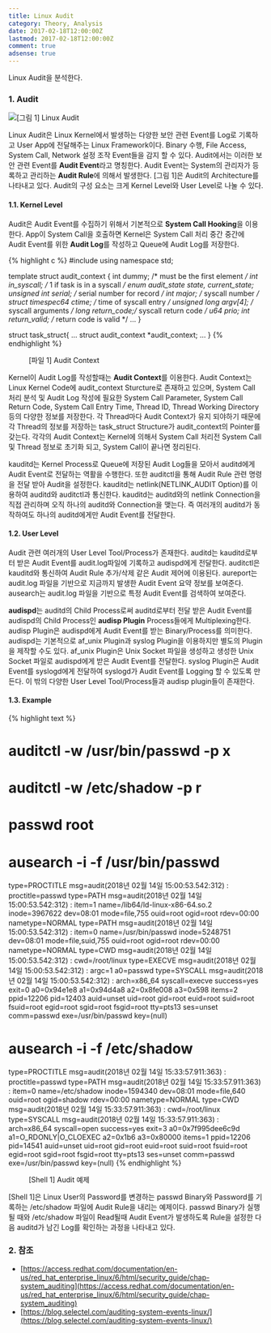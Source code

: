 ```yaml
---
title: Linux Audit
category: Theory, Analysis
date: 2017-02-18T12:00:00Z
lastmod: 2017-02-18T12:00:00Z
comment: true
adsense: true
---
```


Linux Audit을 분석한다.

### 1. Audit

![[그림 1] Linux Audit]({{site.baseurl}}/images/theory_analysis/Linux_Audit/Linux_Audit_Architecture.PNG)

Linux Audit은 Linux Kernel에서 발생하는 다양한 보안 관련 Event를 Log로 기록하고 User App에 전달해주는 Linux Framework이다. Binary 수행, File Access, System Call, Network 설정 조작 Event들을 감지 할 수 있다. Audit에서는 이러한 보안 관련 Event를 **Audit Event**라고 명칭한다. Audit Event는 System의 관리자가 등록하고 관리하는 **Audit Rule**에 의해서 발생한다. [그림 1]은 Audit의 Architecture를 나타내고 있다. Audit의 구성 요소는 크게 Kernel Level와 User Level로 나눌 수 있다.

#### 1.1. Kernel Level

Audit은 Audit Event를 수집하기 위해서 기본적으로 **System Call Hooking**을 이용한다. App이 System Call을 호출하면 Kernel은 System Call 처리 중간 중간에 Audit Event를 위한 **Audit Log**를 작성하고 Queue에 Audit Log를 저장한다.

{% highlight c %}
#include <iostream>
using namespace std;

template <class T>
struct audit_context {
	int		    dummy;	/* must be the first element */
	int		    in_syscall;	/* 1 if task is in a syscall */
	enum audit_state    state, current_state;
	unsigned int	    serial;     /* serial number for record */
	int		    major;      /* syscall number */
	struct timespec64   ctime;      /* time of syscall entry */
	unsigned long	    argv[4];    /* syscall arguments */
	long		    return_code;/* syscall return code */
	u64		    prio;
	int		    return_valid; /* return code is valid */
    ...
}

struct task_struct{
    ...
    struct audit_context		*audit_context;
    ...
}
{% endhighlight %}
<figure>
<figcaption class="caption">[파일 1] Audit Context</figcaption>
</figure>

Kernel이 Audit Log를 작성할때는 **Audit Context**를 이용한다. Audit Context는 Linux Kernel Code에 audit_context Sturcture로 존재하고 있으며, System Call 처리 분석 및 Audit Log 작성에 필요한 System Call Parameter, System Call Return Code, System Call Entry Time, Thread ID, Thread Working Directory등의 다양한 정보를 저장한다. 각 Thread마다 Audit Context가 유지 되야하기 때문에 각 Thread의 정보를 저장하는 task_struct Structure가 audit_context의 Pointer를 갖는다. 각각의 Audit Context는 Kernel에 의해서 System Call 처리전 System Call 및 Thread 정보로 초기화 되고, System Call이 끝나면 정리된다.

kauditd는 Kernel Process로 Queue에 저장된 Audit Log들을 모아서 auditd에게 Audit Event로 전달하는 역활을 수행한다. 또한 auditctl을 통해 Audit Rule 관련 명령을 전달 받아 Audit을 설정한다. kauditd는 netlink(NETLINK_AUDIT Option)를 이용하여 auditd와 auditctl과 통신한다. kauditd는 auditd와의 netlink Connection을 직접 관리하며 오직 하나의 auditd와 Connection을 맺는다. 즉 여러개의 auditd가 동작하여도 하나의 auditd에게만 Audit Event를 전달한다.

#### 1.2. User Level   

Audit 관련 여러개의 User Level Tool/Process가 존재한다. auditd는 kauditd로부터 받은 Audit Event를 audit.log파일에 기록하고 audispd에게 전달한다. auditctl은 kauditd와 통신하여 Audit Rule 추가/삭제 같은 Audit 제어에 이용된다. aureport는 audit.log 파일을 기반으로 지금까지 발생한 Audit Event 요약 정보를 보여준다. ausearch는 audit.log 파일을 기반으로 특정 Audit Event를 검색하여 보여준다.

**audispd**는 auditd의 Child Process로써 auditd로부터 전달 받은 Audit Event를 audispd의 Child Process인 **audisp Plugin** Process들에게 Multiplexing한다. audisp Plugin은 audispd에게 Audit Event를 받는 Binary/Process를 의미한다. audispd는 기본적으로 af_unix Plugin과 syslog Plugin을 이용하지만 별도의 Plugin을 제작할 수도 있다. af_unix Plugin은 Unix Socket 파일을 생성하고 생성한 Unix Socket 파일로 audispd에게 받은 Audit Event를 전달한다. syslog Plugin은 Audit Event를 syslogd에게 전달하여 syslogd가 Audit Event를 Logging 할 수 있도록 만든다. 이 밖의 다양한 User Level Tool/Process들과 audisp plugin들이 존재한다.

#### 1.3. Example

{% highlight text %}
# auditctl -w /usr/bin/passwd -p x
# auditctl -w /etc/shadow -p r
# passwd root
# ausearch -i -f /usr/bin/passwd
type=PROCTITLE msg=audit(2018년 02월 14일 15:00:53.542:312) : proctitle=passwd
type=PATH msg=audit(2018년 02월 14일 15:00:53.542:312) : item=1 name=/lib64/ld-linux-x86-64.so.2 inode=3967622 dev=08:01 mode=file,755 ouid=root ogid=root rdev=00:00 nametype=NORMAL
type=PATH msg=audit(2018년 02월 14일 15:00:53.542:312) : item=0 name=/usr/bin/passwd inode=5248751 dev=08:01 mode=file,suid,755 ouid=root ogid=root rdev=00:00 nametype=NORMAL
type=CWD msg=audit(2018년 02월 14일 15:00:53.542:312) :  cwd=/root/linux
type=EXECVE msg=audit(2018년 02월 14일 15:00:53.542:312) : argc=1 a0=passwd
type=SYSCALL msg=audit(2018년 02월 14일 15:00:53.542:312) : arch=x86_64 syscall=execve success=yes exit=0 a0=0x94e1e8 a1=0x94d4a8 a2=0x8fe008 a3=0x598 items=2 ppid=12206 pid=12403 auid=unset uid=root gid=root euid=root suid=root fsuid=root egid=root sgid=root fsgid=root tty=pts13 ses=unset comm=passwd exe=/usr/bin/passwd key=(null)
# ausearch -i -f /etc/shadow
type=PROCTITLE msg=audit(2018년 02월 14일 15:33:57.911:363) : proctitle=passwd
type=PATH msg=audit(2018년 02월 14일 15:33:57.911:363) : item=0 name=/etc/shadow inode=1594340 dev=08:01 mode=file,640 ouid=root ogid=shadow rdev=00:00 nametype=NORMAL
type=CWD msg=audit(2018년 02월 14일 15:33:57.911:363) :  cwd=/root/linux
type=SYSCALL msg=audit(2018년 02월 14일 15:33:57.911:363) : arch=x86_64 syscall=open success=yes exit=3 a0=0x7f995dee6c9d a1=O_RDONLY|O_CLOEXEC a2=0x1b6 a3=0x80000 items=1 ppid=12206 pid=14541 auid=unset uid=root gid=root euid=root suid=root fsuid=root egid=root sgid=root fsgid=root tty=pts13 ses=unset comm=passwd exe=/usr/bin/passwd key=(null)
{% endhighlight %}
<figure>
<figcaption class="caption">[Shell 1] Audit 예제</figcaption>
</figure>

[Shell 1]은 Linux User의 Password를 변경하는 passwd Binary와 Password를 기록하는 /etc/shadow 파일에 Audit Rule을 내리는 예제이다. passwd Binary가 실행될 때와 /etc/shadow 파일이 Read될때 Audit Event가 발생하도록 Rule을 설정한 다음 auditd가 남긴 Log를 확인하는 과정을 나타내고 있다. 

### 2. 참조

* [https://access.redhat.com/documentation/en-us/red_hat_enterprise_linux/6/html/security_guide/chap-system_auditing](https://access.redhat.com/documentation/en-us/red_hat_enterprise_linux/6/html/security_guide/chap-system_auditing)
* [https://blog.selectel.com/auditing-system-events-linux/](https://blog.selectel.com/auditing-system-events-linux/)
